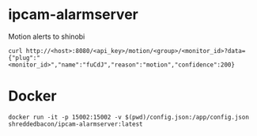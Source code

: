 # ipcam-alarmserver

Motion alerts to shinobi
```
curl http://<host>:8080/<api_key>/motion/<group>/<monitor_id>?data={"plug":"<monitor_id>","name":"fuCdJ","reason":"motion","confidence":200}
```

# Docker
```
docker run -it -p 15002:15002 -v $(pwd)/config.json:/app/config.json shreddedbacon/ipcam-alarmserver:latest
```